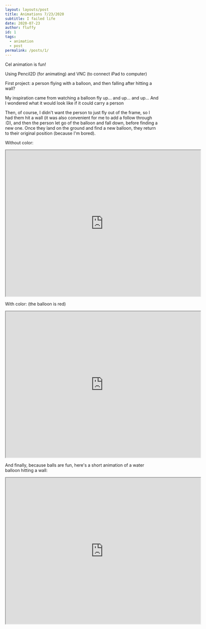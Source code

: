 ```yaml
---
layout: layouts/post
title: Animations 7/23/2020
subtitle: I failed life
date: 2020-07-23
author: fluffy
id: 1
tags:
  - animation
  - post
permalink: /posts/1/
---
```


Cel animation is fun!

Using Pencil2D (for animating) and VNC (to connect iPad to computer)

First project: a person flying with a balloon, and then falling after hitting a wall?

My inspiration came from watching a balloon fly up... and up... and up... And I wondered what it would look like if it could carry a person

Then, of course, I didn't want the person to just fly out of the frame, so I had them hit a wall (it was also convenient for me to add a follow through :D), and then the person let go of the balloon and fall down, before finding a new one. Once they land on the ground and find a new balloon, they return to their original position (because I'm bored).

Without color:

<iframe src="https://drive.google.com/file/d/1gv4ckFXrbQD9fcCLbJ3ImawZYBh5m6nK/preview" width="640" height="480"></iframe>

With color: (the balloon is red)

<iframe src="https://drive.google.com/file/d/1SWtvw1zCwUIOhajQHt5qctOLjv_Xpy9J/preview" width="640" height="480"></iframe>

And finally, because balls are fun, here's a short animation of a water balloon hitting a wall:

<iframe src="https://drive.google.com/file/d/19p1XPVLccDRJ2OVYdMsqG52z1CdTuv3h/preview" width="640" height="480"></iframe>
